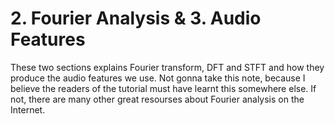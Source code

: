 # 2. Fourier Analysis & 3. Audio Features

These two sections explains Fourier transform, DFT and STFT and how they produce the audio features we use. Not gonna take this note, because I believe the readers of the tutorial must have learnt this somewhere else. If not, there are many other great resourses about Fourier analysis on the Internet.
